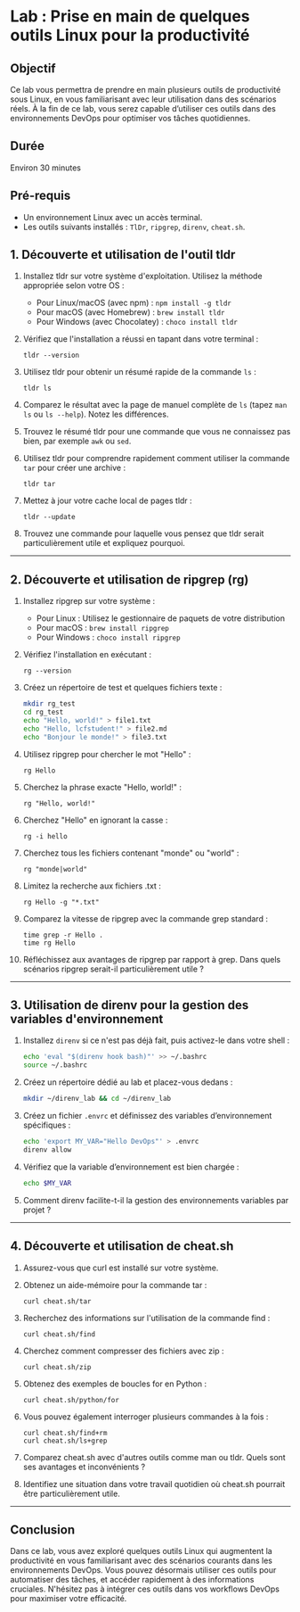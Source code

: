 # Lab : Prise en main de quelques outils Linux pour la productivité

## Objectif
Ce lab vous permettra de prendre en main plusieurs outils de productivité sous Linux, en vous familiarisant avec leur utilisation dans des scénarios réels. À la fin de ce lab, vous serez capable d’utiliser ces outils dans des environnements DevOps pour optimiser vos tâches quotidiennes.

## Durée
Environ 30 minutes

## Pré-requis
- Un environnement Linux avec un accès terminal.
- Les outils suivants installés : `TlDr`, `ripgrep`, `direnv`, `cheat.sh`.

## 1. Découverte et utilisation de l'outil tldr

1. Installez tldr sur votre système d'exploitation. Utilisez la méthode appropriée selon votre OS :
   - Pour Linux/macOS (avec npm) : `npm install -g tldr`
   - Pour macOS (avec Homebrew) : `brew install tldr`
   - Pour Windows (avec Chocolatey) : `choco install tldr`

2. Vérifiez que l'installation a réussi en tapant dans votre terminal :
   ```
   tldr --version
   ```

3. Utilisez tldr pour obtenir un résumé rapide de la commande `ls` :
   ```
   tldr ls
   ```

4. Comparez le résultat avec la page de manuel complète de `ls` (tapez `man ls` ou `ls --help`). Notez les différences.

5. Trouvez le résumé tldr pour une commande que vous ne connaissez pas bien, par exemple `awk` ou `sed`.

6. Utilisez tldr pour comprendre rapidement comment utiliser la commande `tar` pour créer une archive :
   ```
   tldr tar
   ```

7. Mettez à jour votre cache local de pages tldr :
   ```
   tldr --update
   ```
8. Trouvez une commande pour laquelle vous pensez que tldr serait particulièrement utile et expliquez pourquoi.

---

## 2. Découverte et utilisation de ripgrep (rg)

1. Installez ripgrep sur votre système :
   - Pour Linux : Utilisez le gestionnaire de paquets de votre distribution
   - Pour macOS : `brew install ripgrep`
   - Pour Windows : `choco install ripgrep`

2. Vérifiez l'installation en exécutant :
   ```
   rg --version
   ```

3. Créez un répertoire de test et quelques fichiers texte :

   ```bash
   mkdir rg_test
   cd rg_test
   echo "Hello, world!" > file1.txt
   echo "Hello, lcfstudent!" > file2.md
   echo "Bonjour le monde!" > file3.txt
   ```

4. Utilisez ripgrep pour chercher le mot "Hello" :
   ```
   rg Hello
   ```

5. Cherchez la phrase exacte "Hello, world!" :
   ```
   rg "Hello, world!"
   ```

6. Cherchez "Hello" en ignorant la casse :
   ```
   rg -i hello
   ```

7. Cherchez tous les fichiers contenant "monde" ou "world" :
   ```
   rg "monde|world"
   ```

8. Limitez la recherche aux fichiers .txt :
   ```
   rg Hello -g "*.txt"
   ```

9. Comparez la vitesse de ripgrep avec la commande grep standard :
    ```
    time grep -r Hello .
    time rg Hello
    ```

10. Réfléchissez aux avantages de ripgrep par rapport à grep. Dans quels scénarios ripgrep serait-il particulièrement utile ?

---

## 3. Utilisation de direnv pour la gestion des variables d'environnement

1. Installez `direnv` si ce n'est pas déjà fait, puis activez-le dans votre shell :
    ```bash
    echo 'eval "$(direnv hook bash)"' >> ~/.bashrc
    source ~/.bashrc
    ```

2. Créez un répertoire dédié au lab et placez-vous dedans :
    ```bash
    mkdir ~/direnv_lab && cd ~/direnv_lab
    ```

3. Créez un fichier `.envrc` et définissez des variables d’environnement spécifiques :
    ```bash
    echo 'export MY_VAR="Hello DevOps"' > .envrc
    direnv allow
    ```

4. Vérifiez que la variable d’environnement est bien chargée :
    ```bash
    echo $MY_VAR
    ```

5. Comment direnv facilite-t-il la gestion des environnements variables par projet ?

---

## 4. Découverte et utilisation de cheat.sh

1. Assurez-vous que curl est installé sur votre système.

2. Obtenez un aide-mémoire pour la commande tar :
   ```
   curl cheat.sh/tar
   ```

3. Recherchez des informations sur l'utilisation de la commande find :
   ```
   curl cheat.sh/find
   ```

4. Cherchez comment compresser des fichiers avec zip :
   ```
   curl cheat.sh/zip
   ```
   
5. Obtenez des exemples de boucles for en Python :
   ```
   curl cheat.sh/python/for
   ```
   
6. Vous pouvez également interroger plusieurs commandes à la fois :
   ```
   curl cheat.sh/find+rm
   curl cheat.sh/ls+grep
   ```
   
7. Comparez cheat.sh avec d'autres outils comme man ou tldr. Quels sont ses avantages et inconvénients ?

8. Identifiez une situation dans votre travail quotidien où cheat.sh pourrait être particulièrement utile.

---

## Conclusion
Dans ce lab, vous avez exploré quelques outils Linux qui augmentent la productivité en vous familiarisant avec des scénarios courants dans les environnements DevOps. Vous pouvez désormais utiliser ces outils pour automatiser des tâches, et accéder rapidement à des informations cruciales. N'hésitez pas à intégrer ces outils dans vos workflows DevOps pour maximiser votre efficacité.
